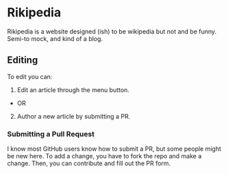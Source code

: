 # Rikipedia
Rikipedia is a website designed (ish) to be wikipedia but not and be funny. Semi-to mock, and kind of a blog. 
## Editing
To edit you can:
1. Edit an article through the menu button.
 - OR
2. Author a new article by submitting a PR.

### Submitting a Pull Request
I know most GitHub users know how to submit a PR, but some people might be new here.
To add a change, you have to fork the repo and make a change. Then, you can contribute and fill out the PR form.